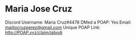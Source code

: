 # Maria Jose Cruz

Discord Username: Maria Cruz#4478
DMed a POAP: Yes
Email: majitocruzperez@gmail.com
Unique POAP Link: http://POAP.xyz/claim/jabodj